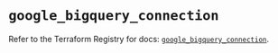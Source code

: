 # `google_bigquery_connection`

Refer to the Terraform Registry for docs: [`google_bigquery_connection`](https://registry.terraform.io/providers/hashicorp/google/5.16.0/docs/resources/bigquery_connection).
